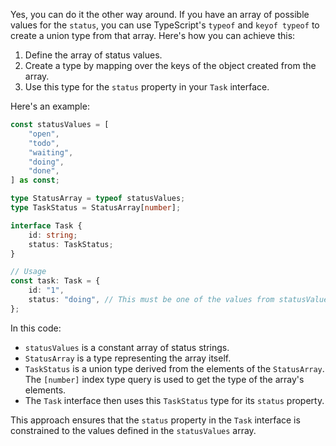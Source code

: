 Yes, you can do it the other way around. If you have an array of possible values for the `status`, you can use TypeScript's `typeof` and `keyof typeof` to create a union type from that array. Here's how you can achieve this:

1. Define the array of status values.
2. Create a type by mapping over the keys of the object created from the array.
3. Use this type for the `status` property in your `Task` interface.

Here's an example:

```typescript
const statusValues = [
    "open",
    "todo",
    "waiting",
    "doing",
    "done",
] as const;

type StatusArray = typeof statusValues;
type TaskStatus = StatusArray[number];

interface Task {
    id: string;
    status: TaskStatus;
}

// Usage
const task: Task = {
    id: "1",
    status: "doing", // This must be one of the values from statusValues
};
```

In this code:

-   `statusValues` is a constant array of status strings.
-   `StatusArray` is a type representing the array itself.
-   `TaskStatus` is a union type derived from the elements of the `StatusArray`. The `[number]` index type query is used to get the type of the array's elements.
-   The `Task` interface then uses this `TaskStatus` type for its `status` property.

This approach ensures that the `status` property in the `Task` interface is constrained to the values defined in the `statusValues` array.
